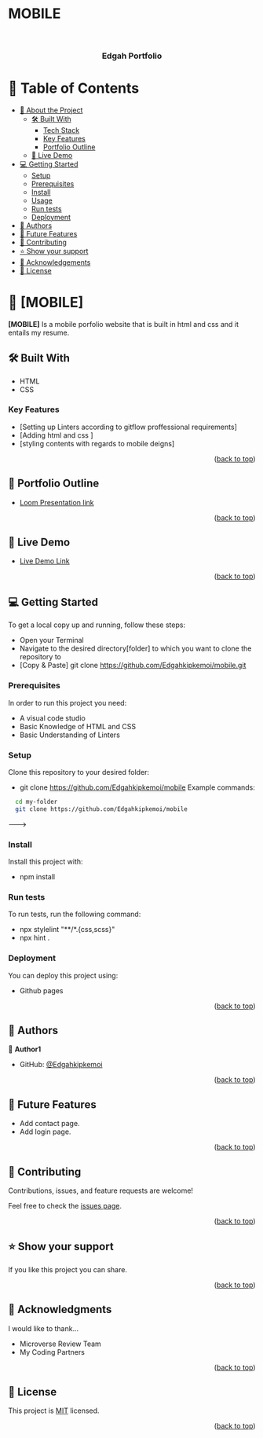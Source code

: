# MOBILE
<a name="readme-top"></a>

<div align="center">
  <br/>

  <h3><b>Edgah Portfolio</b></h3>

</div>

# 📗 Table of Contents

- [📖 About the Project](#about-project)
  - [🛠 Built With](#built-with)
    - [Tech Stack](#tech-stack)
    - [Key Features](#key-features)
    - [Portfolio Outline](#Portfolio-Outline)
  - [🚀 Live Demo](#live-demo)
- [💻 Getting Started](#getting-started)
  - [Setup](#setup)
  - [Prerequisites](#prerequisites)
  - [Install](#install)
  - [Usage](#usage)
  - [Run tests](#run-tests)
  - [Deployment](#triangular_flag_on_post-deployment)
- [👥 Authors](#authors)
- [🔭 Future Features](#future-features)
- [🤝 Contributing](#contributing)
- [⭐️ Show your support](#support)
- [🙏 Acknowledgements](#acknowledgements)
- [📝 License](#license)

# 📖 [MOBILE] <a name="about-project"></a>

**[MOBILE]**  Is a mobile porfolio website that is built in html and css and it entails my resume.

## 🛠 Built With <a name="built-with"></a>
- HTML
- CSS

<!-- Features -->

### Key Features <a name="key-features"></a>

- [Setting up Linters according to gitflow proffessional requirements]
- [Adding html and css ]
- [styling contents with regards to mobile deigns]

<p align="right">(<a href="#readme-top">back to top</a>)</p>

<!-- Presentation of Portfolio -->
## 🚀 Portfolio Outline <a name="Portfolio Outline"></a>

- [Loom Presentation link](https://www.loom.com/share/f8cf57f2f3a54c838f9d556a768b230e)

<p align="right">(<a href="#readme-top">back to top</a>)</p>

<!-- LIVE DEMO -->

## 🚀 Live Demo <a name="live-demo"></a>

- [Live Demo Link](https://Edgahkipkemoi.github.io/)

<p align="right">(<a href="#readme-top">back to top</a>)</p>

## 💻 Getting Started <a name="getting-started"></a>

To get a local copy up and running, follow these steps:
- Open your Terminal
- Navigate to the desired directory[folder] to which you want to clone the repository to
- [Copy & Paste] git clone https://github.com/Edgahkipkemoi/mobile.git

### Prerequisites

In order to run this project you need:

- A visual code studio
- Basic Knowledge of HTML and CSS
- Basic Understanding of Linters

### Setup

Clone this repository to your desired folder:

- git clone https://github.com/Edgahkipkemoi/mobile
Example commands:

```sh
  cd my-folder
  git clone https://github.com/Edgahkipkemoi/mobile
```
--->

### Install

Install this project with:

- npm install

### Run tests

To run tests, run the following command:

- npx stylelint "**/*.{css,scss}"
- npx hint .

### Deployment

You can deploy this project using:

- Github pages

<p align="right">(<a href="#readme-top">back to top</a>)</p>

<!-- AUTHORS -->

## 👥 Authors <a name="authors"></a>

👤 **Author1**

- GitHub: [@Edgahkipkemoi](https://github.com/Edgahkipkemoi)


<p align="right">(<a href="#readme-top">back to top</a>)</p>


## 🔭 Future Features <a name="future-features"></a>

- Add contact page.
- Add login page.

<p align="right">(<a href="#readme-top">back to top</a>)</p>

## 🤝 Contributing <a name="contributing"></a>

Contributions, issues, and feature requests are welcome!

Feel free to check the [issues page](../../issues/).

<p align="right">(<a href="#readme-top">back to top</a>)</p>

## ⭐️ Show your support <a name="support"></a>

If you like this project you can share.

<p align="right">(<a href="#readme-top">back to top</a>)</p>

<!-- ACKNOWLEDGEMENTS -->

## 🙏 Acknowledgments <a name="acknowledgements"></a>

I would like to thank...
- Microverse Review Team
- My Coding Partners

<p align="right">(<a href="#readme-top">back to top</a>)</p>


## 📝 License <a name="license"></a>

This project is [MIT](./LICENSE) licensed.

<p align="right">(<a href="#readme-top">back to top</a>)</p>
